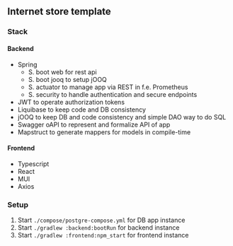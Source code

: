## Internet store template

### Stack

#### Backend

* Spring
    * S. boot web for rest api
    * S. boot jooq to setup jOOQ
    * S. actuator to manage app via REST in f.e. Prometheus
    * S. security to handle authentication and secure endpoints
* JWT to operate authorization tokens
* Liquibase to keep code and DB consistency
* jOOQ to keep DB and code consistency and simple DAO way to do SQL
* Swagger oAPI to represent and formalize API of app
* Mapstruct to generate mappers for models in compile-time

#### Frontend

* Typescript
* React
* MUI
* Axios

### Setup

1. Start `./compose/postgre-compose.yml` for DB app instance
2. Start `./gradlew :backend:bootRun` for backend instance
3. Start `./gradlew :frontend:npm_start` for frontend instance

